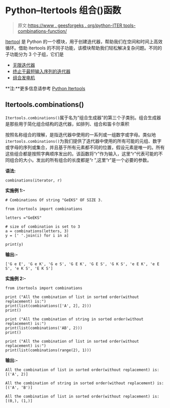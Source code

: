 # Python–Itertools 组合()函数

> 原文:[https://www . geesforgeks . org/python-ITER tools-combinations-function/](https://www.geeksforgeeks.org/python-itertools-combinations-function/)

[Itertool](https://www.geeksforgeeks.org/python-itertools/) 是 Python 的一个模块，用于创建迭代器，帮助我们在空间和时间上高效循环。借助 itertools 的不同子功能，该模块帮助我们轻松解决复杂问题。不同的子功能分为 3 个子组，它们是

*   [无限迭代器](https://www.geeksforgeeks.org/python-itertools/#infinite)
*   [终止于最短输入序列的迭代器](https://www.geeksforgeeks.org/python-itertools/#terminate)
*   [组合发电机](https://www.geeksforgeeks.org/python-itertools/#combine)

**注:**更多信息请参考 [Python Itertools](https://www.geeksforgeeks.org/python-itertools/)

## Itertools.combinations()

`Itertools.combinations()`属于名为“组合生成器”的第三个子类别。组合生成器是那些用于简化组合结构的迭代器，如排列、组合和笛卡尔乘积

按照名称组合的理解，是指迭代器中使用的一系列或一组数字或字母。类似地`itertools.combinations()`为我们提供了迭代器中使用的所有可能的元组、数字或字母的序列或集合，并且基于所有元素都不同的位置，假设元素是唯一的。所有这些组合都是按照字典顺序发出的。该函数将“r”作为输入，这里“r”代表可能的不同组合的大小。发出的所有组合的长度都是“r ”,这里“r”是一个必要的参数。

**语法:**

```
combinations(iterator, r)
```

**实施例 1:-**

```
# Combinations Of string "GeEKS" OF SIZE 3.

from itertools import combinations

letters ="GeEKS"

# size of combination is set to 3
a = combinations(letters, 3) 
y = [' '.join(i) for i in a]

print(y)
```

**输出:-**

```
['G e E', 'G e K', 'G e S', 'G E K', 'G E S', 'G K S', 'e E K', 'e E S', 'e K S', 'E K S']

```

**实施例 2:-**

```
from itertools import combinations

print ("All the combination of list in sorted order(without replacement) is:")   
print(list(combinations(['A', 2], 2)))  
print()  

print ("All the combination of string in sorted order(without replacement) is:")  
print(list(combinations('AB', 2)))  
print()  

print ("All the combination of list in sorted order(without replacement) is:")  
print(list(combinations(range(2), 1))) 
```

**输出:-**

```
All the combination of list in sorted order(without replacement) is:
[('A', 2)]

All the combination of string in sorted order(without replacement) is:
[('A', 'B')]

All the combination of list in sorted order(without replacement) is:
[(0,), (1,)]

```